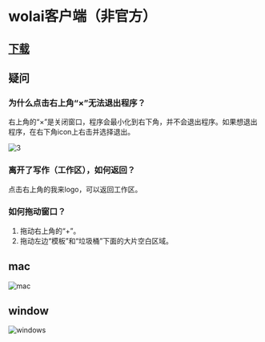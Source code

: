 # wolai客户端（非官方）

## [下载](https://github.com/lake2/wolai_desktop/releases/)

## 疑问

### 为什么点击右上角“×”无法退出程序？
右上角的“×”是关闭窗口，程序会最小化到右下角，并不会退出程序。如果想退出程序，在右下角icon上右击并选择退出。

![3](https://user-images.githubusercontent.com/6293752/92937441-eb0fec00-f47d-11ea-8265-07eb9bda55bd.gif)

### 离开了写作（工作区），如何返回？
点击右上角的我来logo，可以返回工作区。

### 如何拖动窗口？
1. 拖动右上角的“+”。
2. 拖动左边“模板”和“垃圾桶”下面的大片空白区域。

## mac

![mac](https://user-images.githubusercontent.com/6293752/92745205-bc7a0e80-f3b4-11ea-9edf-7895a908f1cc.png)

## window

![windows](https://user-images.githubusercontent.com/6293752/92745274-cbf95780-f3b4-11ea-90ec-7ec99b5e5280.png)

